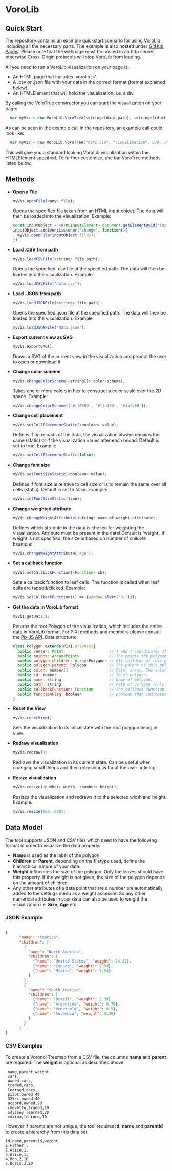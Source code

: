 # VoroLib #

## Quick Start ##

The repository contains an example quickstart scenario for using VoroLib including all the necessary parts. 
The example is also hosted under [GitHub Pages](https://somestudentcoder.github.io/vorolib/).
Please note that the webpage must be hosted in an http server, otherwise Cross-Origin protocols will stop VoroLib from loading.

All you need to run a VoroLib visualization on your page is:

* An HTML page that includes 'vorolib.js'.
* A .csv or .json file with your data in the correct format (format explained below).
* An HTMLElement that will hold the visualization, i.e. a div.

By calling the VoroTree constructor you can start the visualization on your page:

```js
  var myVis = new VoroLib.VoroTree(<string>[data-path], <string>[id of HTMLElement], <number>[width], <number>[height])
```

As can be seen in the example call in the repository, an example call could look like:

```js
  var myVis = new VoroLib.VoroTree("cars.csv", "visualization", 500, 500)
```

This will give you a standard looking VoroLib visualization within the HTMLElement specified. To further customize, use
the VoroTree methods listed below.

## Methods ##

* **Open a File**

  ```js
  myVis.openFile(<any> file);
  ```

  Opens the specified file taken from an HTML input object. The data will then be loaded into the visualization.
  Example:

  ```js
  const inputObject = <HTMLInputElement> document.getElementById("input");
  inputObject.addEventListener("change", function(){
    myVis.openFile(inputObject.files);
  })
  ```

* **Load .CSV from path**

  ```js
  myVis.loadCSVFile(<string> file-path);
  ```

  Opens the specified .csv file at the specified path. The data will then be loaded into the visualization.
  Example:

  ```js
  myVis.loadCSVFile("data.csv");
  ```

* **Load .JSON from path**

  ```js
  myVis.loadJSONFile(<string> file-path);
  ```

  Opens the specified .json file at the specified path. The data will then be loaded into the visualization.
  Example:

  ```js
  myVis.loadJSONFile("data.json");
  ```

* **Export current view as SVG**

  ```js
  myVis.exportSVG();
  ```

  Draws a SVG of the current view in the visualization and prompt the user to open or download it.
* **Change color scheme**

  ```js
  myVis.changeColorScheme(<string[]> color-scheme);
  ```

  Takes one or more colors in hex to construct a color scale over the 2D space.
  Example:

    ```js
    myVis.changeColorScheme(['#ff0000', '#ffb300', '#3afa00']);
    ```

* **Change cell placement**

  ```js
  myVis.setCellPlacementStatic(<boolean> value);
  ```

  Defines if on reloads of the data, the visualization always remains the same (static) or
  if the visualization varies after each reload. Default is set to true.
  Example:

  ```js
  myVis.setCellPlacementStatic(false);
  ```

* **Change font size**

  ```js
  myVis.setFontSizeStatic(<boolean> value);
  ```

  Defines if font size is relative to cell size or is to remain the same over all cells (static).
  Default is set to false.
  Example:

  ```js
  myVis.setFontSizeStatic(true);
  ```

* **Change weighted attribute**

  ```js
  myVis.changeWeightAttribute(<string> name of weight attribute);
  ```

  Defines which attribute in the data is chosen for weighting the visualization. Attribute must be present in the data!
  Default is 'weight'. If weight is not specified, the size is based on number of children.
  Example:

  ```js
  myVis.changeWeightAttribute('age');
  ```

* **Set a callback function**

  ```js
  myVis.setCallbackFunction(<Function> cb);
  ```

  Sets a callback function to leaf cells. The function is called when leaf cells are tapped/clicked.
  Example:

  ```js
  myVis.setCallbackFunction(() => {window.alert('hi')});
  ```

* **Get the data in VoroLib format**

  ```js
  myVis.getData();
  ```

  Returns the root Polygon of the visualization, which includes the entire data in VoroLib format.
  For PIXI methods and members please consult the [PixiJS API](https://pixijs.download/dev/docs/PIXI.Graphics.html).
  Data structure:

  ```js
  class Polygon extends PIXI.Graphics{
    public center: Point                    // X and Y coordinates of the center of the polygon.
    public points: Array<Point>             // The points the polygon is made up of.
    public polygon_children: Array<Polygon> // All children of this polygon.
    public polygon_parent: Polygon          // The parent of this polygon.
    public color: number[]                  // Color array. The color at color[0] is the one that is used for this polygon.
    public id: number                       // ID of polygon.
    public name: string                     // Name of polygon.
    public path: string                     // Path of polygon (only if imported from folder structure).
    public callbackFunction: Function       // The callback function of this polygon.
    public functionFlag: boolean            // Boolean that indicates whether cb function is active.
  }
  ```

* **Reset the View**

  ```js
  myVis.resetView();
  ```

  Sets the visualization to its initial state with the root polygon being in view.

* **Redraw visualization**

  ```js
  myVis.redraw();
  ```

  Redraws the visualization in its current state. Can be useful when changing small things and then refreshing without the user noticing.

* **Resize visualization**

  ```js
  myVis.resize(<number> width, <number> height);
  ```

  Resizes the visualization and redraws it to the selected width and height.
  Example:

  ```js
  myVis.resize(800, 800);
  ```

## Data Model ##

The tool supports JSON and CSV files which need to have the following format in order to visualize the data properly.

* **Name** is used as the label of the polygon.
* **Children** or **Parent**, depending on the filetype used, define the hierarchical nature of your data.
* **Weight** influences the size of the polygon. Only the leaves should have this property. If the weight is not given, the size of the polygon depends on the amount of children.
* Any other attributes of a data point that are a number are automatically added to the settings menu as a weight accessor. So any other numerical attributes in your data can also be used to weight the visualization i.e. **Size**, **Age** etc..

### JSON Example ###

```json

{
      "name": "America",
      "children": [
        {
          "name": "North America",
          "children": [
            {"name": "United States", "weight": 24.32},
            {"name": "Canada", "weight": 2.09},
            {"name": "Mexico", "weight": 1.54}
          ]
        },
        {
          "name": "South America",
          "children": [
            {"name": "Brazil", "weight": 2.39},
            {"name": "Argentina", "weight": 0.79},
            {"name": "Venezuela", "weight": 0.5},
            {"name": "Colombia", "weight": 0.39}
          ]
        }
      ]
}


```

### CSV Examples ###

To create a Voronoi Treemap from a CSV file, the columns **name** and **parent** are required. The **weight** is optional as described above.

```csv
 name,parent,weight
 cars,,
 owned,cars,
 traded,cars,
 learned,cars,
 pilot,owned,40
 325ci,owned,40
 accord,owned,20
 chevette,traded,10
 odyssey,learned,20
 maxima,learned,10
```

However if parents are not unique, the tool requires **id**, **name** and **parentId** to create a hierarchy from this data set.

```csv
id,name,parentId,weight
1,Father,,
2,Alice,1,
3,Alice,1,
4,Bob,2,10
5,Doris,3,20
```
